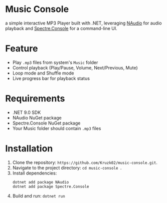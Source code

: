 # Music Console

a simple interactive MP3 Player built with .NET, leveraging [NAudio](https://github.com/naudio/NAudio) for audio playback and [Spectre.Console](https://github.com/spectreconsole/spectre.console) for a command-line UI.

# Feature
- Play ```.mp3``` files from system's ```Music``` folder
- Control playback (Play/Pause, Volume, Next/Previous, Mute)
- Loop mode and Shuffle mode
- Live progress bar for playback status

# Requirements
- .NET 9.0 SDK
- NAudio NuGet package
- Spectre.Console NuGet package
- Your Music folder should contain ```.mp3``` files

# Installation

1. Clone the repository: ` https://github.com/Kruzk02/music-console.git `.
2. Navigate to the project directory: `cd music-console `.
3. Install dependencies: 
    ```
    dotnet add package NAudio
    dotnet add package Spectre.Console
    ```
4. Build and run: `dotnet run`
